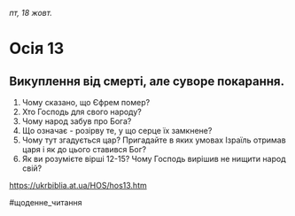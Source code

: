 
_пт, 18 жовт._

# Осія 13

## Викуплення від смерті, але суворе покарання.
1. Чому сказано, що Єфрем помер?
2. Хто Господь для свого народу?
3. Чому народ забув про Бога?
4. Що означає - розірву те, у що серце їх замкнене?
5. Чому тут згадується цар? Пригадайте в яких умовах Ізраїль отримав царя і як до цього ставився Бог?
6. Як ви розумієте вірші 12-15? Чому Господь вирішив не нищити народ свій?

https://ukrbiblia.at.ua/HOS/hos13.htm 

#щоденне_читання
